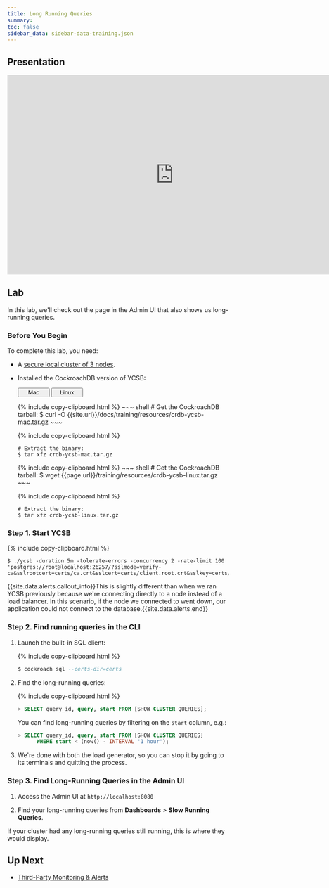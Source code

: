 ```yaml
---
title: Long Running Queries
summary: 
toc: false
sidebar_data: sidebar-data-training.json
---
```


<div id="toc"></div>

## Presentation

<iframe src="https://docs.google.com/presentation/d/e/2PACX-1vRTFcuRZXD__ddiZsGUIbHS4hM7Oqxu0muKt5OCJziJpB39ciLHL3kjcnnuJK7Joix5pNgak5kgv4kD/embed?start=false&loop=false" frameborder="0" width="756" height="454" allowfullscreen="true" mozallowfullscreen="true" webkitallowfullscreen="true"></iframe>

## Lab

In this lab, we'll check out the page in the Admin UI that also shows us long-running queries.

### Before You Begin

To complete this lab, you need:

- A [secure local cluster of 3 nodes](3-node-local-secure-cluster.html).
- Installed the CockroachDB version of YCSB:

    <div class="filters clearfix">
      <button style="width: 15%" class="filter-button" data-scope="mac">Mac</button>
      <button style="width: 15%" class="filter-button" data-scope="linux">Linux</button>
    </div>
    <p></p>

    <div class="filter-content" markdown="1" data-scope="mac">
    {% include copy-clipboard.html %}
    ~~~ shell
    # Get the CockroachDB tarball:
    $ curl -O {{site.url}}/docs/training/resources/crdb-ycsb-mac.tar.gz
    ~~~

    {% include copy-clipboard.html %}
    ~~~ shell
    # Extract the binary:
    $ tar xfz crdb-ycsb-mac.tar.gz
    ~~~
    </div>

    <div class="filter-content" markdown="1" data-scope="linux">
    {% include copy-clipboard.html %}
    ~~~ shell
    # Get the CockroachDB tarball:
    $ wget {{page.url}}/training/resources/crdb-ycsb-linux.tar.gz
    ~~~

    {% include copy-clipboard.html %}
    ~~~ shell
    # Extract the binary:
    $ tar xfz crdb-ycsb-linux.tar.gz
    ~~~
    </div>

### Step 1. Start YCSB

{% include copy-clipboard.html %}
~~~ shell
$ ./ycsb -duration 5m -tolerate-errors -concurrency 2 -rate-limit 100 'postgres://root@localhost:26257/?sslmode=verify-ca&sslrootcert=certs/ca.crt&sslcert=certs/client.root.crt&sslkey=certs/client.root.key'
~~~

{{site.data.alerts.callout_info}}This is slightly different than when we ran YCSB previously because we're connecting directly to a node instead of a load balancer. In this scenario, if the node we connected to went down, our application could not connect to the database.{{site.data.alerts.end}}

### Step 2. Find running queries in the CLI

1. Launch the built-in SQL client:
    
    {% include copy-clipboard.html %}
    ~~~ sql
    $ cockroach sql --certs-dir=certs
    ~~~

2. Find the long-running queries:

    {% include copy-clipboard.html %}
    ~~~ sql
    > SELECT query_id, query, start FROM [SHOW CLUSTER QUERIES];
    ~~~

    You can find long-running queries by filtering on the `start` column, e.g.:

    ~~~ sql
    > SELECT query_id, query, start FROM [SHOW CLUSTER QUERIES]
          WHERE start < (now() - INTERVAL '1 hour');
    ~~~

3. We're done with both the load generator, so you can stop it by going to its terminals and quitting the process.

### Step 3. Find Long-Running Queries in the Admin UI

1. Access the Admin UI at `http://localhost:8080`

2. Find your long-running queries from **Dashboards** > **Slow Running Queries**.

If your cluster had any long-running queries still running, this is where they would display.

## Up Next

- [Third-Party Monitoring & Alerts](monitoring.html)
